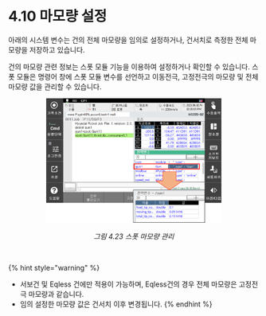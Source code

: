﻿# 4.10 마모량 설정

아래의 시스템 변수는 건의 전체 마모량을 임의로 설정하거나, 건서치로 측정한 전체 마모량을 저장하고 있습니다.

건의 마모량 관련 정보는 스폿 모듈 기능을 이용하여 설정하거나 확인할 수 있습니다. 스폿 모듈은 명령어 창에 스폿 모듈 변수를 선언하고 이동전극, 고정전극의 마모량 및 전체 마모량 값을 관리할 수 있습니다.


<p align="center">
 <img src="../_assets/image_93.png" width="70%"></img>
 <em><p align="center">그림 4.23 스폿 마모량 관리</p></em>
</p>

<br>

{% hint style="warning" %}
- 서보건 및 Eqless 건에만 적용이 가능하며, Eqless건의 경우 전체 마모량은 고정전극 마모량과 같습니다.
- 임의 설정한 마모량 값은 건서치 이후 변경됩니다.
{% endhint %}
